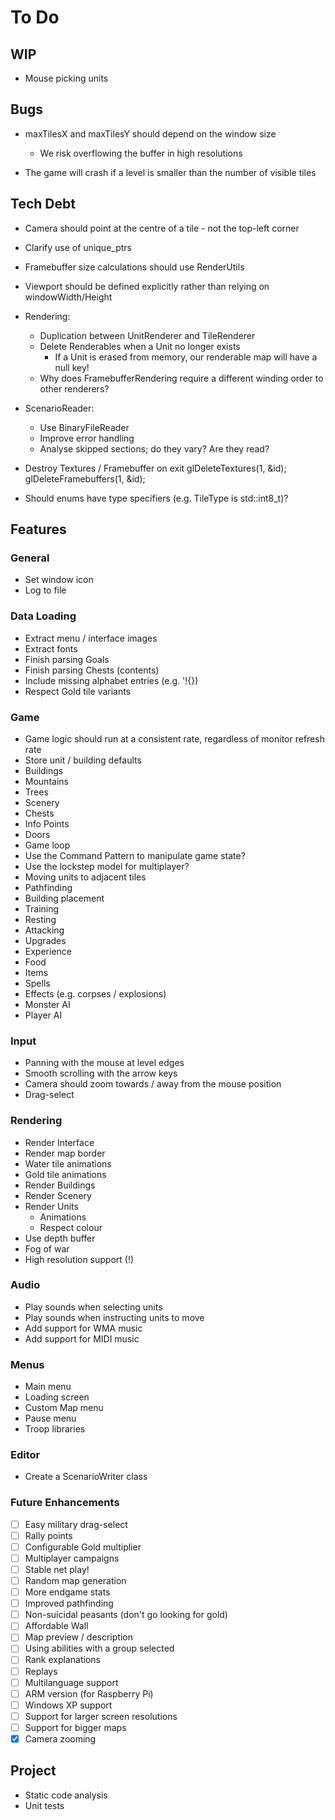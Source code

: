 # To Do

<!----------------------------------------------------------------------------->
## WIP
<!----------------------------------------------------------------------------->

 - Mouse picking units

<!----------------------------------------------------------------------------->
## Bugs
<!----------------------------------------------------------------------------->

 - maxTilesX and maxTilesY should depend on the window size
    - We risk overflowing the buffer in high resolutions

 - The game will crash if a level is smaller than the number of visible tiles

<!----------------------------------------------------------------------------->
## Tech Debt
<!----------------------------------------------------------------------------->

 - Camera should point at the centre of a tile - not the top-left corner

 - Clarify use of unique_ptrs

 - Framebuffer size calculations should use RenderUtils

 - Viewport should be defined explicitly rather than relying on windowWidth/Height

 - Rendering:
    - Duplication between UnitRenderer and TileRenderer
    - Delete Renderables when a Unit no longer exists
        - If a Unit is erased from memory, our renderable map will have a null key!
    - Why does FramebufferRendering require a different winding order to other renderers?

 - ScenarioReader:
    - Use BinaryFileReader
    - Improve error handling
    - Analyse skipped sections; do they vary? Are they read?

 - Destroy Textures / Framebuffer on exit
        glDeleteTextures(1, &id);
        glDeleteFramebuffers(1, &id);

 - Should enums have type specifiers (e.g. TileType is std::int8_t)?

<!----------------------------------------------------------------------------->
## Features
<!----------------------------------------------------------------------------->

### General

 - Set window icon
 - Log to file

### Data Loading

 - Extract menu / interface images
 - Extract fonts
 - Finish parsing Goals
 - Finish parsing Chests (contents)
 - Include missing alphabet entries (e.g. '!{})
 - Respect Gold tile variants

### Game

 - Game logic should run at a consistent rate, regardless of monitor refresh rate
 - Store unit / building defaults
 - Buildings
 - Mountains
 - Trees
 - Scenery
 - Chests
 - Info Points
 - Doors
 - Game loop
 - Use the Command Pattern to manipulate game state?
 - Use the lockstep model for multiplayer?
 - Moving units to adjacent tiles
 - Pathfinding
 - Building placement
 - Training
 - Resting
 - Attacking
 - Upgrades
 - Experience
 - Food
 - Items
 - Spells
 - Effects (e.g. corpses / explosions)
 - Monster AI
 - Player AI

### Input

 - Panning with the mouse at level edges
 - Smooth scrolling with the arrow keys
 - Camera should zoom towards / away from the mouse position
 - Drag-select

### Rendering

 - Render Interface
 - Render map border
 - Water tile animations
 - Gold tile animations
 - Render Buildings
 - Render Scenery
 - Render Units
    - Animations
    - Respect colour
 - Use depth buffer
 - Fog of war
 - High resolution support (!)

### Audio

 - Play sounds when selecting units
 - Play sounds when instructing units to move
 - Add support for WMA music
 - Add support for MIDI music

### Menus

 - Main menu
 - Loading screen
 - Custom Map menu
 - Pause menu
 - Troop libraries

### Editor

 - Create a ScenarioWriter class

### Future Enhancements

 - [ ] Easy military drag-select
 - [ ] Rally points
 - [ ] Configurable Gold multiplier
 - [ ] Multiplayer campaigns
 - [ ] Stable net play!
 - [ ] Random map generation
 - [ ] More endgame stats
 - [ ] Improved pathfinding
 - [ ] Non-suicidal peasants (don't go looking for gold)
 - [ ] Affordable Wall
 - [ ] Map preview / description
 - [ ] Using abilities with a group selected
 - [ ] Rank explanations
 - [ ] Replays
 - [ ] Multilanguage support
 - [ ] ARM version (for Raspberry Pi)
 - [ ] Windows XP support
 - [ ] Support for larger screen resolutions
 - [ ] Support for bigger maps
 - [x] Camera zooming

<!----------------------------------------------------------------------------->
## Project
<!----------------------------------------------------------------------------->

 - Static code analysis
 - Unit tests
